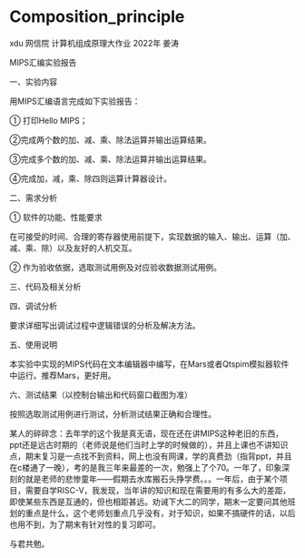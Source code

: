 # Composition_principle
xdu 网信院 计算机组成原理大作业 2022年 姜涛

MIPS汇编实验报告

一、实验内容

用MIPS汇编语言完成如下实验报告：

① 打印Hello MIPS；

②完成两个数的加、减、乘、除法运算并输出运算结果。

③完成多个数的加、减、乘、除法运算并输出运算结果。

④完成加，减，乘、除四则运算计算器设计。

二、需求分析

   ① 软件的功能、性能要求
   
在可接受的时间、合理的寄存器使用前提下，实现数据的输入、输出、运算（加、减、乘、除）以及友好的人机交互。

② 作为验收依据，选取测试用例及对应验收数据测试用例。

三、代码及相关分析

四、调试分析

   要求详细写出调试过程中逻辑错误的分析及解决方法。
	
五、使用说明

   本实验中实现的MIPS代码在文本编辑器中编写，在Mars或者Qtspim模拟器软件中运行。推荐Mars，更好用。
   
六、测试结果（以控制台输出和代码窗口截图为准）

   按照选取测试用例进行测试，分析测试结果正确和合理性。

某人的碎碎念：去年学的这个我是真无语，现在还在讲MIPS这种老旧的东西，ppt还是远古时期的（老师说是他们当时上学的时候做的），并且上课也不讲知识点，期末复习是一点找不到资料，网上也没有网课，学的真费劲（指背ppt，并且在c楼通了一晚），考的是我三年来最差的一次，勉强上了个70。一年了，印象深刻的就是老师的悲惨童年——假期去水库搬石头挣学费。。。一年后，由于某个项目，需要自学RISC-V，我发现，当年讲的知识和现在需要用的有多么大的差距，即使某些东西是互通的，但也相距甚远。劝诫下大二的同学，期末一定要问其他班划的重点是什么，这个老师划重点几乎没有，对于知识，如果不搞硬件的话，以后也用不到，为了期末有针对性的复习即可。

与君共勉。
